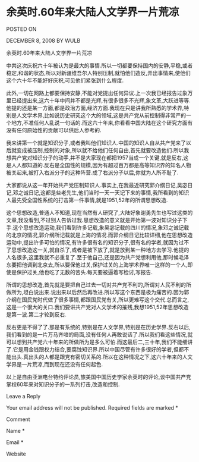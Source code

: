 # 余英时.60年来大陆人文学界一片荒凉  
POSTED ON

DECEMBER 8, 2008 BY WULB

余英时.60年来大陆人文学界一片荒凉

中共这次庆祝六十年被认为是最大的事情.所以一切都要保持国内的安静,平稳,或者稳定,和谐的状态,所以对新疆维吾尔人特别压制,就怕他们造反,弄出事情来,使他们这个六十年不能好好庆祝,可见他们紧张到什么程度.

此外,一切在网路上都要保持安静,不能对党提出任何异议.上一次我已经报告过象万里已经提出来,这六十年中间并不都是光辉,有很多很多不光辉,象文革,大跃进等等.他提的还是某一方面,都是政治方面,经济方面.我现在只是讲我所熟悉的学术界,特别是人文学术界,比如说历史研究这个大的领域,这是共产党从前控制得非常严的一个地方,不准任何人乱说一句话的.而这六十年来,你看看中国大陆在这个研究方面有没有任何原始性的贡献可以供后人参考的.

我来讲第一个就是知识分子,或者我叫他们知识人.中国的知识人自从共产党来了以后就变成被压制,控制的对象,所以就不给他们任何自由,首先就要改造他们.所以我想共产党对知识分子的动手,并不是大家现在都把1957当成一个关键,就是反右,这是人人都知道的.反右是全国性的规模,因为有超过百万都是高等知识界的知名人物被关起来,被打入右派分子的这种阵营.成了右派分子以后,你就为人所不耻了.

大家都说从这一年开始共产党压制知识人.事实上,在我最近研究郭介纲日记,吴宓日记,邓之诚日记,这都是些老先生,他们当时一天一天记下来的事情,我所看到的知识人最先受全国性系统的打击第一件事情,就是1951,52年的所谓思想改造.

这个思想改造,普通人不知道,现在当然有人研究了,大陆好象谢勇先生也写过这类的文章,我没看到,不过别人告诉过我.思想改造的意义就是开始第一波对知识分子下手.这个思想改造运动,我们看到许多记载,象吴宓记载的四川的情况,象邓之诚记载的北京的情况,郭介纲所记载就是上海的情况.而郭介纲日记比较详细,他在思想改造运动中,提出许多可怕的情况,有许多很有名的知识分子,很有名的学者,就因为过不了思想改造这一关,就自杀了,或者是被下放了,就是放到某一种地方去学习.他提的人名很多,这里我就不必重复了.至于他自己,还是因为共产党想利用他,那时候毛泽东要把他调到北京去,所以要保他过关,保护过关的上海学术界唯一这样的一个人,即使是保护过关,他也吃了无数的苦头.每天要被逼着写检讨,写报告.

所谓的思想改造,首先就是要把自己过去一切对共产党不利的,所谓对人民不利的所做所为,坦白说出来.说出来以后然后再改进.所以写这个东西是极为痛苦的.因为郭介纲在国民党时代做了很多事情,都跟国民党有关,所以更难写这个交代.总而言之,这是一个很大的关口.我们要讲共产党对人文学术的摧残,我想1951,52年思想改造是第一波.第二才轮到反右.

反右更是不得了了.那是有系统的,特别是在人文学界,特别是在历史学界.反右以后,我们看到的是一片万马齐喑的局面,没有任何人再敢说话了.所以我们看这些情况,就可以想到共产党六十年来的所做所为是多么可怕.而这最后二,三十年,我们不能细讲了.它是用金钱跟权力结合,要腐蚀知识界.所以中国尽管有许多很好的学者,但都不能出头.真出头的人都是跟党有密切关系的.所以在这种情况之下,这六十年来的人文学界是一片荒凉,而到现在还没有任何起色.

以上是自由亚洲电台特约评论员,旅美国中国历史学家余英时的评论,谈中国共产党掌权60年来对知识分子的一系列打击,改造和控制.

Leave a Reply

Your email address will not be published. Required fields are marked *

Comment

Name *

Email *

Website